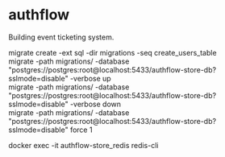 # authflow
Building event ticketing system.  

migrate create -ext sql -dir migrations -seq create_users_table  
migrate -path migrations/ -database "postgres://postgres:root@localhost:5433/authflow-store-db?sslmode=disable" -verbose up  
migrate -path migrations/ -database "postgres://postgres:root@localhost:5433/authflow-store-db?sslmode=disable" -verbose down  
migrate -path migrations/ -database "postgres://postgres:root@localhost:5433/authflow-store-db?sslmode=disable" force 1  

docker exec -it authflow-store_redis redis-cli  
